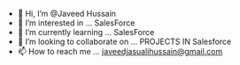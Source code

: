 - 👋 Hi, I’m @Javeed Hussain
- 👀 I’m interested in ... SalesForce
- 🌱 I’m currently learning ... SalesForce
- 💞️ I’m looking to collaborate on ... PROJECTS IN Salesforce
- 📫 How to reach me ... javeedjasualihussain@gmail.com

<!---
javied/javied is a ✨ special ✨ repository because its `README.md` (this file) appears on your GitHub profile.
You can click the Preview link to take a look at your changes.
--->
